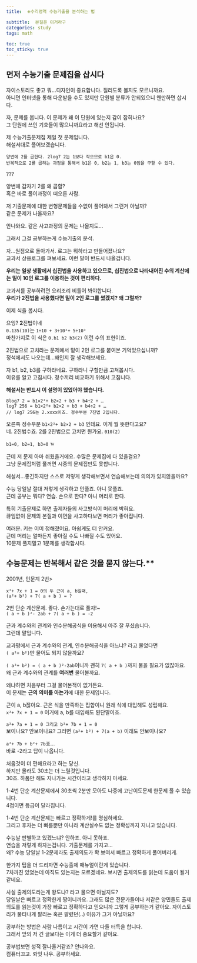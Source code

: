 ```yaml
---
title:  ➕수리영역 수능기출을 분석하는 법

subtitle:  본질은 이거라구
categories: study 
tags: math
 
toc: true
toc_sticky: true
---
```


  
  
## 먼저 수능기출 문제집을 삽시다  
자이스토리도 좋고 뭐…디자인이 중요합니다. 질리도록 볼지도 모르니까요.  
아니면 인터넷을 통해 다운받을 수도 있지만 단원별 분류가 안되있으니 왠만하면 삽시다.   
   
자, 문제를 봅니다. 이 문제가 왜 이 단원에 있는지 감이 잡히나요?  
그 단원에 쓰인 기호들이 많으니까요라고 해선 안됩니다.  
   
제 수능기출문제집 제일 첫 문제입니다.  
해설서대로 풀어보겠습니다.  
  
```  
양변에 2를 곱한다. 2log7 2는 1보다 작으므로 b1은 0.  
반복적으로 2를 곱하는 과정을 통해서 b1은 0, b2는 1, b3는 0임을 구할 수 있다.  
```  
  
???  
  
양변에 갑자기 2를 왜 곱함?  
혹은 바로 풀이과정이 떠오른 사람.  
   
저 기출문제에 대한 변형문제들을 수없이 풀어봐서 그런거 아닐까?  
같은 문제가 나올까요?  
  
안나와요. 같은 사고과정의 문제는 나올지도…  
   
그래서 그걸 공부하는게 수능기출의 분석.  
   
자…원점으로 돌아가서. 로그는 뭐하라고 만들어졌나요?  
교과서 상용로그를 펴보세요. 이런 말이 반드시 나올겁니다.  
  
**우리는 일상 생활에서 십진법을 사용하고 있으므로, 십진법으로 나타내어진 수의 계산에는 밑이 10인 로그를 이용하는 것이 편리하다.**  
   
교과서를 공부하려면 요리조리 비틀어 봐야합니다.  
**우리가 2진법을 사용했다면 밑이 2인 로그를 썼겠지? 왜 그럴까?**  
   
  
이제 식을 봅시다.  
   
   
으잉? **2**진법이네  
`0.135(10)`는 `1÷10 + 3÷10²+ 5÷10³`  
마찬가지로 이 식은 `0.b1 b2 b3(2)` 이런 수의 표현이죠.  
   
2진법으로 고치라는 문제에서 밑이 2인 로그를 붙여본 기억있으십니까?  
정석에서도 나오는데…왜인지 잘 생각해보세요.  
   
자 b1, b2, b3를 구하라네요. 구하라니 구할만큼 고쳐봅시다.  
이유를 알고 고칩시다. 정수끼리 비교하기 위해서 고칩니다.  
  
**해설서는 반드시 이 설명이 있었어야 했습니다.**  
  
```  
8log7 2 = b1×2²+ b2×2 + b3 + b4÷2 + …  
log7 256 = b1×2²+ b2×2 + b3 + b4÷2 + …  
// log7 256는 2.xxxx이죠. 정수부분 7진법 2입니다.  
```  
  
오른쪽 정수부분 `b1×2²+ b2×2 + b3` 인데요. 이게 뭘 뜻한다고요?  
네. 2진법수죠. 2를 2진법으로 고치면 뭔가요. `010(2)`  
   
`b1=0, b2=1, b3=0` ㄳ  
   
근데 저 문제 아마 쉬웠을거에요. 수많은 문제집에 다 있을걸요?  
그냥 문제집처럼 풀꺼면 시중의 문제집만도 못합니다.  
  
해설서…좋긴하지만 스스로 저렇게 생각해보면서 연습해보는데 의의가 있지않을까요?  
   
수능 당일날 절대 저렇게 생각하고 안풀죠. 아니 못풀죠.  
근데 공부는 뭐다? 연습. 손으로 한다? 아니 머리로 한다.  
  
특히 기출문제로 하면 출제자들의 사고방식이 머리에 박혀요.  
끊임없이 문제의 본질과 이면을 사고하다보면 머리가 좋아집니다.  
   
여러분. 키는 이미 정해졌어요. 아쉽게도 더 안커요.  
근데 머리는 얼마든지 좋아질 수도 나빠질 수도 있어요.  
10문제 풀지말고 1문제를 생각합시다.  
   
   
## 수능문제는 반복해서 같은 것을 묻지 않는다.**  
2001년, 인문계 2번>  
```  
x²+ 7x + 1 = 0의 두 근이 a, b일때,  
(a²+ b²) + 7( a + b ) = ?  
```  
  
2번 단순 계산문제. 좋다. 손가는대로 풀자!~  
`( a + b )²- 2ab + 7( a + b ) = -2`  
  
근과 계수와의 관계와 인수분해공식을 이용해서 아주 잘 푸셨습니다.  
그런데 말입니다.  
   
교과평에서 근과 계수와의 관계, 인수분해공식을 아느냐? 라고 물었다면  
`( a²+ b²)`만 물어도 되지 않을까요?  
   
`( a²+ b²) = ( a + b )²-2ab`이니까 괜히 `7( a + b )`까지 물을 필요가 없잖아요.  
왜 근과 계수와의 관계를 **여러번** 물어볼까요.  
   
왜냐하면 처음부터 그걸 물어본적이 없거든요.  
이 문제는 **근의 의미를 아는가**에 대한 문제입니다.  
   
근이 a, b잖아요. 근은 식을 만족하는 집합이니 원래 식에 대입해도 성립해요.  
`x²+ 7x + 1 = 0` 이거에 a, b를 대입해도 된단말이죠.  
   
  
`a²+ 7a + 1 = 0 그리고 b²+ 7b + 1 = 0`  
보이나요? 안보이나요? 그러면 `(a²+ b²) + 7(a + b)` 이래도 안보이나요?  
   
`a²+ 7b + b²+ 7b`죠…  
바로 -2라고 답이 나옵니다.  
  
   
처음것이 더 편해요라고 하는 당신.   
하지만 몰라도 30초는 더 느릴것입니다.  
30초. 하품만 해도 지나가는 시간이라고 생각하지 마세요.  
   
1-4번 단순 계산문제에서 30초씩 2분만 모아도 나중에 고난이도문제 한문제 풀 수 있습니다.  
4점이면 등급이 달라집니다.  
   
1-4번 단순 계산문제는 빠르고 정확하게!를 명심하세요.  
그리고 후자는 더 빠를뿐만 아니라 계산실수도 없는 정확성까지 지니고 있습니다.  
   
수능날 판별하고 있겠느냐? 안하죠. 아니 못하죠.  
연습을 저렇게 하자는겁니다. 기출문제를 가지고…  
왜? 수능 당일날 1-2문제라도 출제의도가 확 보여서 빠르고 정확하게 풀어버리게.  
   
한가지 팁을 더 드리자면 수능출제 매뉴얼이란게 있습니다.  
7차까진 있었는데 아직도 있는지는 모르겠네요. 보시면 출제의도를 읽는데 도움이 될거같네요.  
   
사실 출제의도라는게 왕도냐? 라고 물으면 아닐지도?  
당일날은 빠르고 정확한게 짱이니까요. 그래도 많은 전문가들이나 저같은 양민들도 출제의도를 읽는것이 가장 빠르고 정확하다고 믿으니까 그렇게 공부하는거 같아요. 자이스토리가 불티나게 팔리는 혹은 팔렸던(..) 이유가 그거 아닐까요?  
   
공부하는 방법은 사람 나름이고 시간이 가면 다들 터득을 합니다.  
그래서 앞의 저 긴 글보다는 이게 더 중요할거 같아요.  
  
공부법보면 성적 잘나올거같죠? 안나와요.  
컴퓨터끄고. 롸잇 나우. 공부하세요.  
